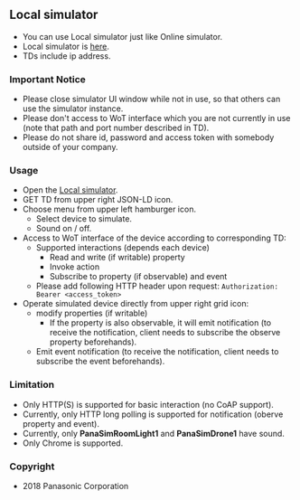 ## Local simulator

- You can use Local simulator just like Online simulator.
- Local simulator is [here](http://192.168.1.103:3000).
- TDs include ip address.

### Important Notice

* Please close simulator UI window while not in use, so that others can use the simulator instance.
* Please don't access to WoT interface which you are not currently in use (note that path and port number described in TD).
* Please do not share id, password and access token with somebody outside of your company.

### Usage

* Open the [Local simulator](http://192.168.1.103:3000).
* GET TD from upper right JSON-LD icon.
* Choose menu from upper left hamburger icon.
    * Select device to simulate.
    * Sound on / off.
* Access to WoT interface of the device according to corresponding TD:
    * Supported interactions (depends each device)
        * Read and write (if writable) property
        * Invoke action
        * Subscribe to property (if observable) and event
    * Please add following HTTP header upon request:
    `Authorization: Bearer <access_token>`
* Operate simulated device directly from upper right grid icon:
    * modify properties (if writable)
        * If the property is also observable, it will emit notification (to receive the notification, client needs to subscribe the observe property beforehands).
    * Emit event notification (to receive the notification, client needs to subscribe the event beforehands).

### Limitation

* Only HTTP(S) is supported for basic interaction (no CoAP support).
* Currently, only HTTP long polling is supported for notification (oberve property and event).
* Currently, only **PanaSimRoomLight1** and **PanaSimDrone1** have sound.
* Only Chrome is supported.

### Copyright

* 2018 Panasonic Corporation
